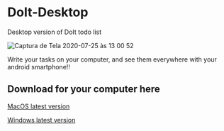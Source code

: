 # DoIt-Desktop
Desktop version of DoIt todo list

![Captura de Tela 2020-07-25 às 13 00 52](https://user-images.githubusercontent.com/52680853/88461083-2d05b400-ce77-11ea-9229-f4d2e07f9b53.png)

Write your tasks on your computer, and see them everywhere with your android smartphone!!

## Download for your computer here

[MacOS latest version](https://github.com/MigW03/DoIt-Desktop/releases/tag/v1.0.4-mac)

[Windows latest version](https://github.com/MigW03/DoIt-Desktop/releases/tag/v1.0.4-win)

